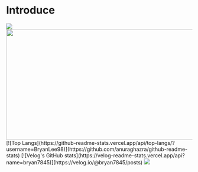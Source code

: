 # Introduce

<img src="https://capsule-render.vercel.app/api?type=waving&color=BDBDC8&height=150&section=header" />


<a href="https://www.gitanimals.org/en_US?utm_medium=image&utm_source=BryanLee98&utm_content=farm">
<img
  src="https://render.gitanimals.org/farms/BryanLee98"
  width="600"
  height="300"
/>
</a>
[![Top Langs](https://github-readme-stats.vercel.app/api/top-langs/?username=BryanLee98)](https://github.com/anuraghazra/github-readme-stats)
[![Velog's GitHub stats](https://velog-readme-stats.vercel.app/api?name=bryan7845)](https://velog.io/@bryan7845/posts)

<img src="https://capsule-render.vercel.app/api?type=waving&color=BDBDC8&height=150&section=footer" />
